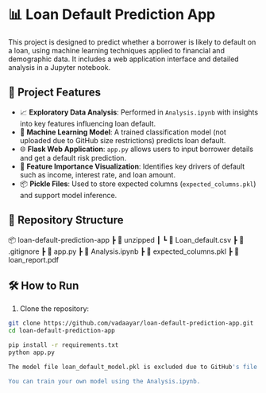 # 📊 Loan Default Prediction App

This project is designed to predict whether a borrower is likely to default on a loan, using machine learning techniques applied to financial and demographic data. It includes a web application interface and detailed analysis in a Jupyter notebook.

## 🚀 Project Features

- 📈 **Exploratory Data Analysis**: Performed in `Analysis.ipynb` with insights into key features influencing loan default.
- 🧠 **Machine Learning Model**: A trained classification model (not uploaded due to GitHub size restrictions) predicts loan default.
- 🌐 **Flask Web Application**: `app.py` allows users to input borrower details and get a default risk prediction.
- 🧪 **Feature Importance Visualization**: Identifies key drivers of default such as income, interest rate, and loan amount.
- 📦 **Pickle Files**: Used to store expected columns (`expected_columns.pkl`) and support model inference.

## 📁 Repository Structure

📦 loan-default-prediction-app
┣ 📂 unzipped
┃ ┗ 📄 Loan_default.csv
┣ 📄 .gitignore
┣ 📄 app.py
┣ 📄 Analysis.ipynb
┣ 📄 expected_columns.pkl
┣ 📄 loan_report.pdf


## 🛠 How to Run

1. Clone the repository:
```bash
git clone https://github.com/vadaayar/loan-default-prediction-app.git
cd loan-default-prediction-app

pip install -r requirements.txt
python app.py

The model file loan_default_model.pkl is excluded due to GitHub's file size limits.

You can train your own model using the Analysis.ipynb.
